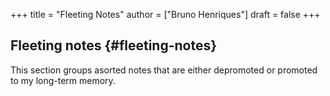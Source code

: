 +++
title = "Fleeting Notes"
author = ["Bruno Henriques"]
draft = false
+++

## Fleeting notes {#fleeting-notes}

This section groups asorted notes that are either depromoted or promoted to my long-term memory.